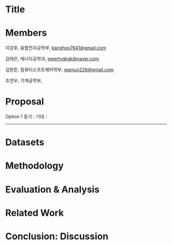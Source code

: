 # Title

# Members
이강후, 융합전자공학부, kanghoo7641@gmail.com

김태은, 에너지공학과, qwertygkgk@naver.com

김완준, 컴퓨터소프트웨어학부, wanjun226@gmail.com

조연우, 기계공학부,

# Proposal
Option 1
동기 : 
기대 :

***

# Datasets

# Methodology

# Evaluation & Analysis

# Related Work

# Conclusion: Discussion
